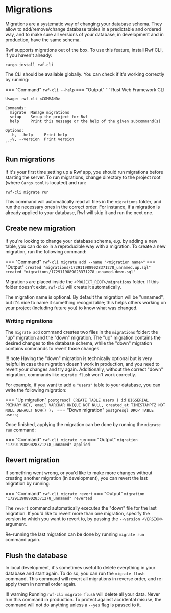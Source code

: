 # Migrations

Migrations are a systematic way of changing your database schema. They allow to add/remove/change database tables in a predictable and ordered
way, and to make sure all versions of your database, in development and in production, have the same schema.

Rwf supports migrations out of the box. To use this feature, install Rwf CLI, if you haven't already:

```
cargo install rwf-cli
```

The CLI should be available globally. You can check if it's working correctly by running:

=== "Command"
    ```
    rwf-cli --help
    ```
=== "Output"
    ```
    Rust Web Framework CLI

    Usage: rwf-cli <COMMAND>

    Commands:
      migrate  Manage migrations
      setup    Setup the project for Rwf
      help     Print this message or the help of the given subcommand(s)

    Options:
      -h, --help     Print help
      -V, --version  Print version
    ```

## Run migrations

If it's your first time setting up a Rwf app, you should run migrations before starting the server. To run migrations, change directory to
the project root (where `Cargo.toml` is located) and run:

```
rwf-cli migrate run
```

This command will automatically read all files in the `migrations` folder, and run the necessary ones in the correct order. For instance, if a migration
is already applied to your database, Rwf will skip it and run the next one.

## Create new migration

If you're looking to change your database schema, e.g. by adding a new table, you can do so in a reproducible way with a migration. To create a new
migration, run the following command:

=== "Command"
    ```
    rwf-cli migrate add --name "<migration name>"
    ```
=== "Output"
    ```
    created "migrations/1729119889028371278_unnamed.up.sql"
    created "migrations/1729119889028371278_unnamed.down.sql"
    ```

Migrations are placed inside the `<PROJECT_ROOT>/migrations` folder. If this folder doesn't exist, `rwf-cli` will create it automatically.

The migration name is optional. By default the migration will be "unnamed", but it's nice to name it something recognizable; this helps others
working on your project (including future you) to know what was changed.

### Writing migrations

The `migrate add` command creates two files in the `migrations` folder: the "up" migration and the "down" migration. The "up" migration contains
the desired changes to the database schema, while the "down" migration contains commands to revert those changes.

!!! note
    Having the "down" migration is technically optional but is
    very helpful in case the migration doesn't work in production, and you need to revert your changes and try again.
    Additionally, without the correct "down" migration, commands like `migrate flush` won't work correctly.

For example, if you want to add a `"users"` table to your database, you can write the following migration:

=== "Up migration"
    ```postgresql
    CREATE TABLE users (
        id BIGSERIAL PRIMARY KEY,
        email VARCHAR UNIQUE NOT NULL,
        created_at TIMESTAMPTZ NOT NULL DEFAULT NOW()
    );
    ```
=== "Down migration"
    ```postgresql
    DROP TABLE users;
    ```

Once finished, applying the migration can be done by running the `migrate run` command:

=== "Command"
    ```
    rwf-cli migrate run
    ```
=== "Output"
    ```
    migration "1729119889028371278_unnamed" applied
    ```

## Revert migration

If something went wrong, or you'd like to make more changes without creating another migration (in development), you can revert the last migration by running:

=== "Command"
    ```
    rwf-cli migrate revert
    ```
=== "Output"
    ```
    migration "1729119889028371278_unnamed" reverted
    ```

The `revert` command automatically executes the "down" file for the last migration. If you'd like to revert more than one migration, specify the version to which you want to revert to, by passing the `--version <VERSION>` argument.

Re-running the last migration can be done by running `migrate run` command again.

## Flush the database

In local development, it's sometimes useful to delete everything in your database and start again. To do so, you can run the `migrate flush` command. This command will revert all migrations in reverse order, and re-apply them in normal order again.

!!! warning
    Running `rwf-cli migrate flush` will delete all your data. Never run this command in production.
    To protect against accidental misuse, the command will not do anything unless a `--yes` flag is
    passed to it.
